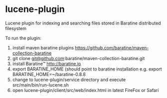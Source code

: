 lucene-plugin
=================

Lucene plugin for indexing and searching files stored in Baratine distributed filesystem

To run the plugin:

1. install maven baratine plugins https://github.com/baratine/maven-collection-baratine
  1. git clone git@github.com:baratine/maven-collection-baratine.git
2. install Baratine™ http://baratine.io 
3. export BARATINE_HOME (should point to baratine installation e.g. export BARATINE_HOME=~/baratine-0.8.8
4. change to lucene-plugin/service directory and execute src/main/bin/run-lucene.sh
5. open lucene-plugin/client/src/web/index.html in latest FireFox or Safari

